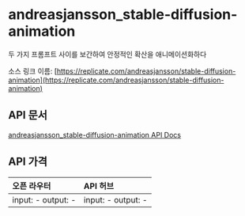 # andreasjansson_stable-diffusion-animation

두 가지 프롬프트 사이를 보간하여 안정적인 확산을 애니메이션화하다

소스 링크 이름: [https://replicate.com/andreasjansson/stable-diffusion-animation](https://replicate.com/andreasjansson/stable-diffusion-animation)

## API 문서

[andreasjansson_stable-diffusion-animation API Docs](../apis/kr/andreasjansson_stable-diffusion-animation.md)

## API 가격

| 오픈 라우터 | API 허브 |
|:---|:---|
| input: - output: - | input: - output: - |
